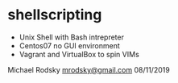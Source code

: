 # shellscripting

+ Unix Shell with Bash intrepreter
+ Centos07 no GUI environment
+ Vagrant and VirtualBox to spin VIMs






Michael Rodsky 
mrodsky@gmail.com
08/11/2019
